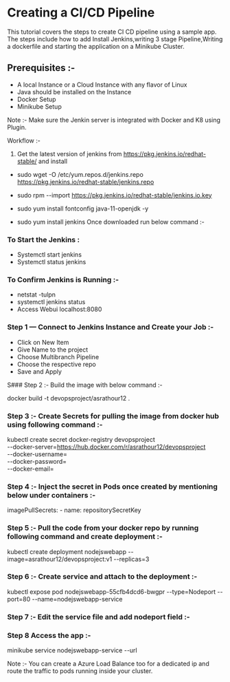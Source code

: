 # Creating a CI/CD Pipeline 

This tutorial covers the steps to create CI CD pipeline using a sample app. The steps include how to add Install Jenkins,writing 3 stage Pipeline,Writing a dockerfile
and starting the application on a Minikube Cluster.



## Prerequisites :-
* A local Instance or a Cloud Instance with any flavor of Linux
* Java should be installed on the Instance
* Docker Setup
* Minikube Setup 

Note :- Make sure the Jenkin server is integrated with Docker and K8 using Plugin.

Workflow :-

1. Get the latest version of jenkins from https://pkg.jenkins.io/redhat-stable/ and install

* sudo wget -O /etc/yum.repos.d/jenkins.repo https://pkg.jenkins.io/redhat-stable/jenkins.repo

* sudo rpm --import https://pkg.jenkins.io/redhat-stable/jenkins.io.key

* sudo yum install fontconfig java-11-openjdk -y
* sudo yum install jenkins 
Once downloaded run below command :-

### To Start the Jenkins :
* Systemctl start jenkins
* Systemctl status jenkins 

### To Confirm Jenkins is Running :- 
* netstat -tulpn 
* systemctl jenkins status 
* Access Webui localhost:8080


### Step 1 — Connect to Jenkins Instance and Create your Job :-


* Click on New Item
* Give Name to the project
* Choose Multibranch Pipeline
* Choose the respective repo
* Save and Apply

S### Step 2 :- Build the image with below command :-

docker build -t devopsproject/asrathour12 .

### Step 3 :-  Create Secrets for pulling the image from docker hub using following command :-

kubectl create secret docker-registry devopsproject \
    --docker-server=https://hub.docker.com/r/asrathour12/devopsproject \
    --docker-username=<your username> \
    --docker-password=<your password> \
    --docker-email=<your email id>


### Step 4 :- Inject the secret in Pods once created by mentioning below under containers :-

 imagePullSecrets:
    - name: repositorySecretKey
	

### Step 5 :- Pull the code from your docker repo by running following command and create deployment  :-

  kubectl create deployment nodejswebapp --image=asrathour12/devopsproject:v1 --replicas=3


### Step 6 :- Create service and attach to the deployment :-

kubectl expose pod nodejswebapp-55cfb4dcd6-bwgpr --type=Nodeport --port=80 --name=nodejswebapp-service 


### Step 7 :- Edit the service file and add nodeport field :-


### Step 8 Access the app :-

minikube service nodejswebapp-service --url

Note :- You can create a Azure Load Balance too for a dedicated ip and route the traffic to pods running inside your cluster.






